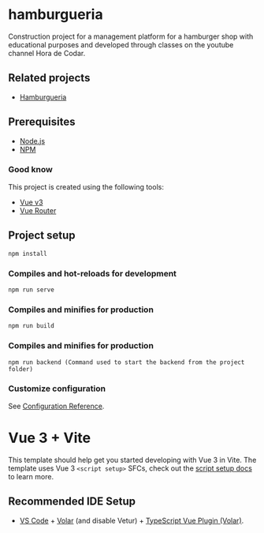 # hamburgueria

Construction project for a management platform for a hamburger shop with educational purposes and developed through classes on the youtube channel Hora de Codar.

## Related projects

- [Hamburgueria](https://github.com/rodrigohsbranco/hamburger_shop.git)

## Prerequisites

- [Node.js](https://nodejs.org/en/download/)
- [NPM](https://nodejs.org/en/download/)

### Good know

This project is created using the following tools:

- [Vue v3](https://vuejs.org/)
- [Vue Router](https://router.vuejs.org/)

## Project setup
```
npm install
```

### Compiles and hot-reloads for development
```
npm run serve
```

### Compiles and minifies for production
```
npm run build
```

### Compiles and minifies for production
```
npm run backend (Command used to start the backend from the project folder)
```

### Customize configuration
See [Configuration Reference](https://cli.vuejs.org/config/).

# Vue 3 + Vite

This template should help get you started developing with Vue 3 in Vite. The template uses Vue 3 `<script setup>` SFCs, check out the [script setup docs](https://v3.vuejs.org/api/sfc-script-setup.html#sfc-script-setup) to learn more.

## Recommended IDE Setup

- [VS Code](https://code.visualstudio.com/) + [Volar](https://marketplace.visualstudio.com/items?itemName=Vue.volar) (and disable Vetur) + [TypeScript Vue Plugin (Volar)](https://marketplace.visualstudio.com/items?itemName=Vue.vscode-typescript-vue-plugin).
